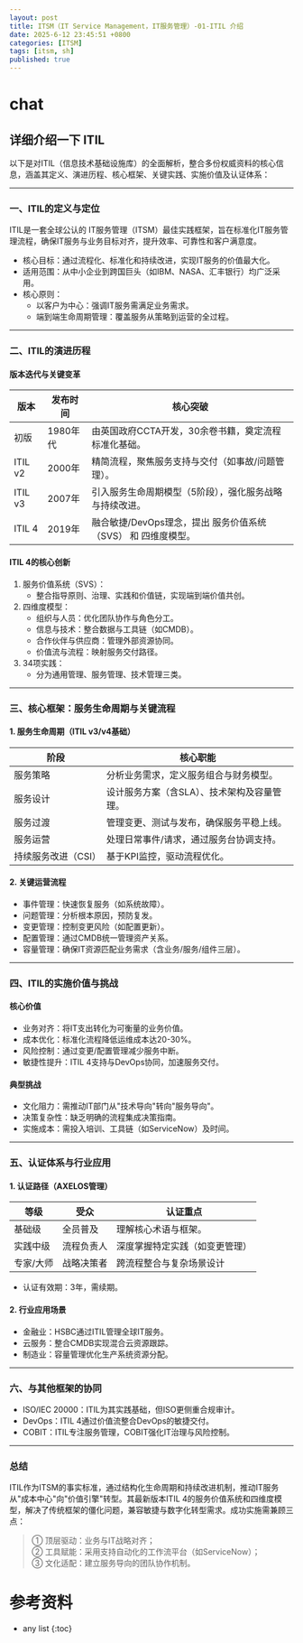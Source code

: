 ```yaml
---
layout: post
title: ITSM（IT Service Management，IT服务管理）-01-ITIL 介绍
date: 2025-6-12 23:45:51 +0800
categories: [ITSM]
tags: [itsm, sh]
published: true
---
```


# 

# chat

## 详细介绍一下 ITIL 


以下是对ITIL（信息技术基础设施库）的全面解析，整合多份权威资料的核心信息，涵盖其定义、演进历程、核心框架、关键实践、实施价值及认证体系：

---

### 一、ITIL的定义与定位
ITIL是一套全球公认的 IT服务管理（ITSM）最佳实践框架，旨在标准化IT服务管理流程，确保IT服务与业务目标对齐，提升效率、可靠性和客户满意度。  
- 核心目标：通过流程化、标准化和持续改进，实现IT服务的价值最大化。  
- 适用范围：从中小企业到跨国巨头（如IBM、NASA、汇丰银行）均广泛采用。  
- 核心原则：  
  - 以客户为中心：强调IT服务需满足业务需求。  
  - 端到端生命周期管理：覆盖服务从策略到运营的全过程。  

---

### 二、ITIL的演进历程
#### 版本迭代与关键变革

| 版本   | 发布时间 | 核心突破                                                                 |  
|------------|--------------|-----------------------------------------------------------------------------|  
| 初版   | 1980年代     | 由英国政府CCTA开发，30余卷书籍，奠定流程标准化基础。|  
| ITIL v2| 2000年       | 精简流程，聚焦服务支持与交付（如事故/问题管理）。|  
| ITIL v3| 2007年       | 引入服务生命周期模型（5阶段），强化服务战略与持续改进。 |  
| ITIL 4 | 2019年       | 融合敏捷/DevOps理念，提出 服务价值系统（SVS）  和 四维度模型。 |  


#### ITIL 4的核心创新  
1. 服务价值系统（SVS）：  
   - 整合指导原则、治理、实践和价值链，实现端到端价值共创。  
2. 四维度模型：  
   - 组织与人员：优化团队协作与角色分工。  
   - 信息与技术：整合数据与工具链（如CMDB）。  
   - 合作伙伴与供应商：管理外部资源协同。  
   - 价值流与流程：映射服务交付路径。  
3. 34项实践：  
   - 分为通用管理、服务管理、技术管理三类。  

---

### 三、核心框架：服务生命周期与关键流程
#### 1. 服务生命周期（ITIL v3/v4基础）  

| 阶段               | 核心职能                                                                 |  
|------------------------|-----------------------------------------------------------------------------|  
| 服务策略           | 分析业务需求，定义服务组合与财务模型。|  
| 服务设计           | 设计服务方案（含SLA）、技术架构及容量管理。|  
| 服务过渡           | 管理变更、测试与发布，确保服务平稳上线。|  
| 服务运营           | 处理日常事件/请求，通过服务台协调支持。|  
| 持续服务改进（CSI）| 基于KPI监控，驱动流程优化。|  


#### 2. 关键运营流程  
- 事件管理：快速恢复服务（如系统故障）。  
- 问题管理：分析根本原因，预防复发。  
- 变更管理：控制变更风险（如配置更新）。  
- 配置管理：通过CMDB统一管理资产关系。  
- 容量管理：确保IT资源匹配业务需求（含业务/服务/组件三层）。  

---

### 四、ITIL的实施价值与挑战
#### 核心价值  
- 业务对齐：将IT支出转化为可衡量的业务价值。  
- 成本优化：标准化流程降低运维成本达20-30%。  
- 风险控制：通过变更/配置管理减少服务中断。  
- 敏捷性提升：ITIL 4支持与DevOps协同，加速服务交付。  

#### 典型挑战  
- 文化阻力：需推动IT部门从"技术导向"转向"服务导向"。  
- 决策复杂性：缺乏明确的流程集成决策指南。  
- 实施成本：需投入培训、工具链（如ServiceNow）及时间。  

---

### 五、认证体系与行业应用
#### 1. 认证路径（AXELOS管理）  

| 等级      | 受众         | 认证重点                                  |  
|---------------|------------------|---------------------------------------------|  
| 基础级    | 全员普及         | 理解核心术语与框架。|  
| 实践中级  | 流程负责人       | 深度掌握特定实践（如变更管理）                |  
| 专家/大师 | 战略决策者       | 跨流程整合与复杂场景设计                      |  
- 认证有效期：3年，需续期。  


#### 2. 行业应用场景  
- 金融业：HSBC通过ITIL管理全球IT服务。  
- 云服务：整合CMDB实现混合云资源跟踪。  
- 制造业：容量管理优化生产系统资源分配。  

---

### 六、与其他框架的协同
- ISO/IEC 20000：ITIL为其实践基础，但ISO更侧重合规审计。  
- DevOps：ITIL 4通过价值流整合DevOps的敏捷交付。  
- COBIT：ITIL专注服务管理，COBIT强化IT治理与风险控制。  

---

### 总结  
ITIL作为ITSM的事实标准，通过结构化生命周期和持续改进机制，推动IT服务从"成本中心"向"价值引擎"转型。其最新版本ITIL 4的服务价值系统和四维度模型，解决了传统框架的僵化问题，兼容敏捷与数字化转型需求。成功实施需兼顾三点：  
> ① 顶层驱动：业务与IT战略对齐；  
> ② 工具赋能：采用支持自动化的工作流平台（如ServiceNow）；  
> ③ 文化适配：建立服务导向的团队协作机制。  


## 


# 参考资料

* any list
{:toc}  